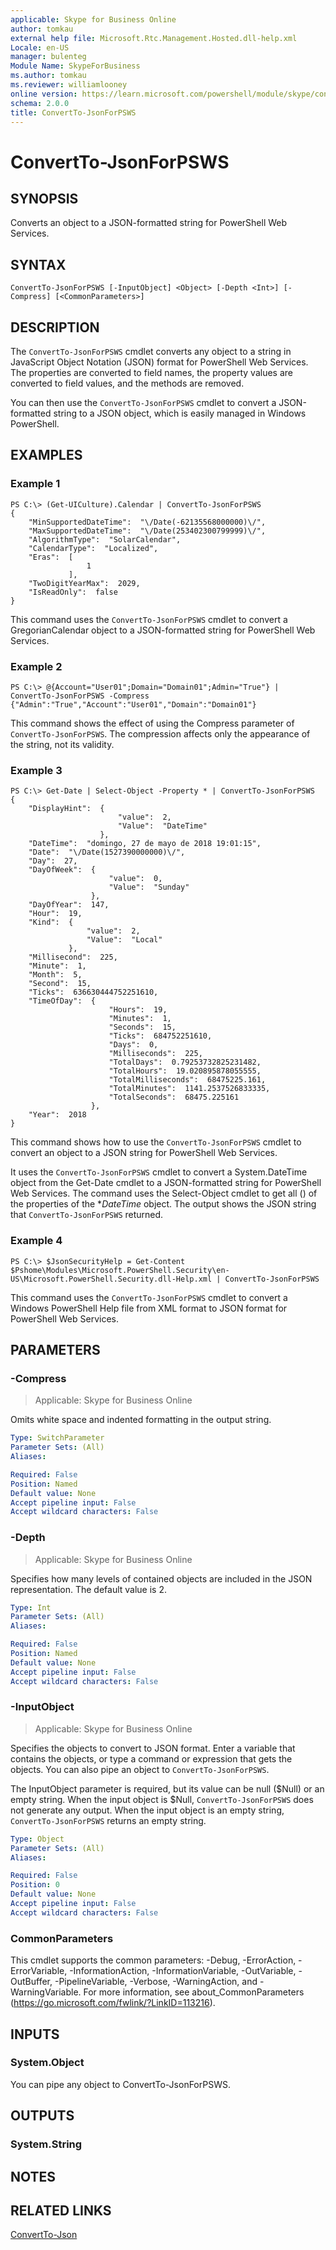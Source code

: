 ```yaml
---
applicable: Skype for Business Online
author: tomkau
external help file: Microsoft.Rtc.Management.Hosted.dll-help.xml
Locale: en-US
manager: bulenteg
Module Name: SkypeForBusiness
ms.author: tomkau
ms.reviewer: williamlooney
online version: https://learn.microsoft.com/powershell/module/skype/convertto-jsonforpsws
schema: 2.0.0
title: ConvertTo-JsonForPSWS
---
```


# ConvertTo-JsonForPSWS

## SYNOPSIS
Converts an object to a JSON-formatted string for PowerShell Web Services.

## SYNTAX

```
ConvertTo-JsonForPSWS [-InputObject] <Object> [-Depth <Int>] [-Compress] [<CommonParameters>]
```

## DESCRIPTION
The `ConvertTo-JsonForPSWS` cmdlet converts any object to a string in JavaScript Object Notation (JSON) format for PowerShell Web Services. The properties are converted to field names, the property values are converted to field values, and the methods are removed.

You can then use the `ConvertTo-JsonForPSWS` cmdlet to convert a JSON-formatted string to a JSON object, which is easily managed in Windows PowerShell.

## EXAMPLES

### Example 1
```
PS C:\> (Get-UICulture).Calendar | ConvertTo-JsonForPSWS
{
    "MinSupportedDateTime":  "\/Date(-62135568000000)\/",
    "MaxSupportedDateTime":  "\/Date(253402300799999)\/",
    "AlgorithmType":  "SolarCalendar",
    "CalendarType":  "Localized",
    "Eras":  [
                 1
             ],
    "TwoDigitYearMax":  2029,
    "IsReadOnly":  false
}
```

This command uses the `ConvertTo-JsonForPSWS` cmdlet to convert a GregorianCalendar object to a JSON-formatted string for PowerShell Web Services.

### Example 2
```
PS C:\> @{Account="User01";Domain="Domain01";Admin="True"} | ConvertTo-JsonForPSWS -Compress
{"Admin":"True","Account":"User01","Domain":"Domain01"}
```

This command shows the effect of using the Compress parameter of `ConvertTo-JsonForPSWS`. The compression affects only the appearance of the string, not its validity.

### Example 3
```
PS C:\> Get-Date | Select-Object -Property * | ConvertTo-JsonForPSWS
{
    "DisplayHint":  {
                        "value":  2,
                        "Value":  "DateTime"
                    },
    "DateTime":  "domingo, 27 de mayo de 2018 19:01:15",
    "Date":  "\/Date(1527390000000)\/",
    "Day":  27,
    "DayOfWeek":  {
                      "value":  0,
                      "Value":  "Sunday"
                  },
    "DayOfYear":  147,
    "Hour":  19,
    "Kind":  {
                 "value":  2,
                 "Value":  "Local"
             },
    "Millisecond":  225,
    "Minute":  1,
    "Month":  5,
    "Second":  15,
    "Ticks":  636630444752251610,
    "TimeOfDay":  {
                      "Hours":  19,
                      "Minutes":  1,
                      "Seconds":  15,
                      "Ticks":  684752251610,
                      "Days":  0,
                      "Milliseconds":  225,
                      "TotalDays":  0.79253732825231482,
                      "TotalHours":  19.020895878055555,
                      "TotalMilliseconds":  68475225.161,
                      "TotalMinutes":  1141.2537526833335,
                      "TotalSeconds":  68475.225161
                  },
    "Year":  2018
}
```

This command shows how to use the `ConvertTo-JsonForPSWS` cmdlet to convert an object to a JSON string for PowerShell Web Services.

It uses the `ConvertTo-JsonForPSWS` cmdlet to convert a System.DateTime object from the Get-Date cmdlet to a JSON-formatted string for PowerShell Web Services. The command uses the Select-Object cmdlet to get all () of the properties of the **DateTime* object. The output shows the JSON string that `ConvertTo-JsonForPSWS` returned.

### Example 4
```
PS C:\> $JsonSecurityHelp = Get-Content $Pshome\Modules\Microsoft.PowerShell.Security\en-US\Microsoft.PowerShell.Security.dll-Help.xml | ConvertTo-JsonForPSWS
```

This command uses the `ConvertTo-JsonForPSWS` cmdlet to convert a Windows PowerShell Help file from XML format to JSON format for PowerShell Web Services.

## PARAMETERS

### -Compress

> Applicable: Skype for Business Online

Omits white space and indented formatting in the output string.

```yaml
Type: SwitchParameter
Parameter Sets: (All)
Aliases:

Required: False
Position: Named
Default value: None
Accept pipeline input: False
Accept wildcard characters: False
```

### -Depth

> Applicable: Skype for Business Online

Specifies how many levels of contained objects are included in the JSON representation. The default value is 2.

```yaml
Type: Int
Parameter Sets: (All)
Aliases:

Required: False
Position: Named
Default value: None
Accept pipeline input: False
Accept wildcard characters: False
```

### -InputObject

> Applicable: Skype for Business Online

Specifies the objects to convert to JSON format. Enter a variable that contains the objects, or type a command or expression that gets the objects. You can also pipe an object to `ConvertTo-JsonForPSWS`.

The InputObject parameter is required, but its value can be null ($Null) or an empty string. When the input object is $Null, `ConvertTo-JsonForPSWS` does not generate any output. When the input object is an empty string, `ConvertTo-JsonForPSWS` returns an empty string.

```yaml
Type: Object
Parameter Sets: (All)
Aliases:

Required: False
Position: 0
Default value: None
Accept pipeline input: False
Accept wildcard characters: False
```

### CommonParameters
This cmdlet supports the common parameters: -Debug, -ErrorAction, -ErrorVariable, -InformationAction, -InformationVariable, -OutVariable, -OutBuffer, -PipelineVariable, -Verbose, -WarningAction, and -WarningVariable. For more information, see about_CommonParameters (https://go.microsoft.com/fwlink/?LinkID=113216).

## INPUTS

### System.Object
You can pipe any object to ConvertTo-JsonForPSWS.

## OUTPUTS

### System.String

## NOTES

## RELATED LINKS

[ConvertTo-Json](https://learn.microsoft.com/powershell/module/microsoft.powershell.utility/convertto-json?view=powershell-6)
